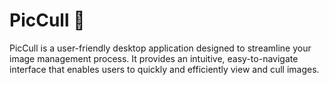 # PicCull 🥒

PicCull is a user-friendly desktop application designed to streamline your image management process. It provides an intuitive, easy-to-navigate interface that enables users to quickly and efficiently view and cull images.

